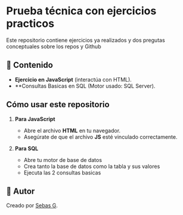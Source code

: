 # Prueba técnica con ejercicios practicos 

Este repositorio contiene ejercicios ya realizados y dos pregutas conceptuales sobre los repos y Github 

## 📂 Contenido
-  **Ejercicio en JavaScript** (interactúa con HTML).  
- **Consultas Basicas en SQL (Motor usado: SQL Server).

##  Cómo usar este repositorio
1. **Para JavaScript**  
   - Abre el archivo **HTML** en tu navegador.  
   - Asegúrate de que el archivo **JS** esté vinculado correctamente.  

2. **Para SQL**
   - Abre tu motor de base de datos
   - Crea tanto la base de datos como la tabla y sus valores
   - Ejecuta las 2 consultas basicas 

## 📌 Autor
Creado por [Sebas G](https://github.com/5h4rKYCode).  
